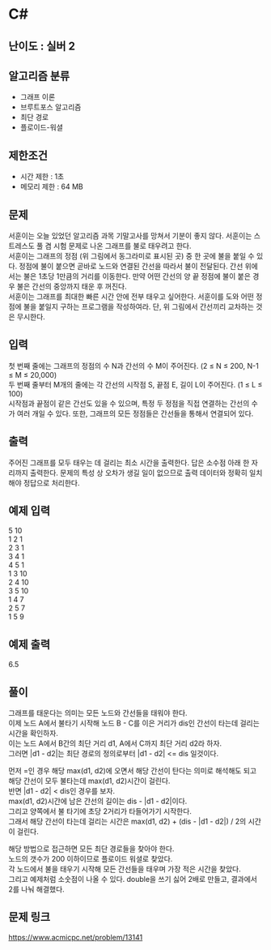 # C#

## 난이도 : 실버 2

## 알고리즘 분류
  - 그래프 이론
  - 브루트포스 알고리즘
  - 최단 경로
  - 플로이드-워셜

## 제한조건
  - 시간 제한 : 1초
  - 메모리 제한 : 64 MB

## 문제
서훈이는 오늘 있었던 알고리즘 과목 기말고사를 망쳐서 기분이 좋지 않다. 서훈이는 스트레스도 풀 겸 시험 문제로 나온 그래프를 불로 태우려고 한다.<br/>
서훈이는 그래프의 정점 (위 그림에서 동그라미로 표시된 곳) 중 한 곳에 불을 붙일 수 있다. 정점에 불이 붙으면 곧바로 노드와 연결된 간선을 따라서 불이 전달된다. 간선 위에서는 불은 1초당 1만큼의 거리를 이동한다. 만약 어떤 간선의 양 끝 정점에 불이 붙은 경우 불은 간선의 중앙까지 태운 후 꺼진다.<br/>
서훈이는 그래프를 최대한 빠른 시간 안에 전부 태우고 싶어한다. 서훈이를 도와 어떤 정점에 불을 붙일지 구하는 프로그램을 작성하여라. 단, 위 그림에서 간선끼리 교차하는 것은 무시한다.<br/>


## 입력
첫 번째 줄에는 그래프의 정점의 수 N과 간선의 수 M이 주어진다. (2 ≤ N ≤ 200, N-1 ≤ M ≤ 20,000)<br/>
두 번째 줄부터 M개의 줄에는 각 간선의 시작점 S, 끝점 E, 길이 L이 주어진다. (1 ≤ L ≤ 100)<br/>
시작점과 끝점이 같은 간선도 있을 수 있으며, 특정 두 정점을 직접 연결하는 간선의 수가 여러 개일 수 있다. 또한, 그래프의 모든 정점들은 간선들을 통해서 연결되어 있다.<br/>


## 출력
주어진 그래프를 모두 태우는 데 걸리는 최소 시간을 출력한다. 답은 소수점 아래 한 자리까지 출력한다. 문제의 특성 상 오차가 생길 일이 없으므로 출력 데이터와 정확히 일치해야 정답으로 처리한다.<br/>


## 예제 입력
5 10<br/>
1 2 1<br/>
2 3 1<br/>
3 4 1<br/>
4 5 1<br/>
1 3 10<br/>
2 4 10<br/>
3 5 10<br/>
1 4 7<br/>
2 5 7<br/>
1 5 9<br/>


## 예제 출력
6.5<br/>


## 풀이
그래프를 태운다는 의미는 모든 노드와 간선들을 태워야 한다.<br/>
이제 노드 A에서 불타기 시작해 노드 B - C를 이은 거리가 dis인 간선이 타는데 걸리는 시간을 확인하자.<br/>
이는 노드 A에서 B간의 최단 거리 d1, A에서 C까지 최단 거리 d2라 하자.<br/>
그러면 |d1 - d2|는 최단 경로의 정의로부터 |d1 - d2| <= dis 일것이다.<br/>


먼저 =인 경우 해당 max(d1, d2)에 오면서 해당 간선이 탄다는 의미로 해석해도 되고 해당 간선이 모두 불타는데 max(d1, d2)시간이 걸린다.<br/>
반면 |d1 - d2| < dis인 경우를 보자.<br/>
max(d1, d2)시간에 남은 간선의 길이는 dis - |d1 - d2|이다.<br/>
그리고 양쪽에서 불 타기에 초당 2거리가 타들어가기 시작한다.<br/>
그래서 해당 간선이 타는데 걸리는 시간은 max(d1, d2) + (dis - |d1 - d2|) / 2의 시간이 걸린다.<br/>


해당 방법으로 접근하면 모든 최단 경로들을 찾아야 한다.<br/>
노드의 갯수가 200 이하이므로 플로이드 워셜로 찾았다.<br/>
각 노드에서 불을 태우기 시작해 모든 간선들을 태우며 가장 적은 시간을 찾았다.<br/>
그리고 예제처럼 소숫점이 나올 수 있다. double을 쓰기 싫어 2배로 만들고, 결과에서 2를 나눠 해결했다.<br/>


## 문제 링크
https://www.acmicpc.net/problem/13141